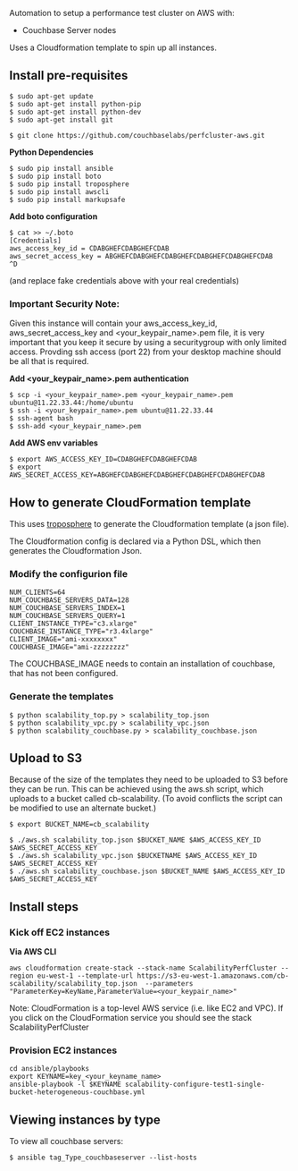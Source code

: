 
Automation to setup a performance test cluster on AWS with:

* Couchbase Server nodes

Uses a Cloudformation template to spin up all instances.

## Install pre-requisites
```
$ sudo apt-get update 
$ sudo apt-get install python-pip
$ sudo apt-get install python-dev
$ sudo apt-get install git

$ git clone https://github.com/couchbaselabs/perfcluster-aws.git
```
**Python Dependencies**

```
$ sudo pip install ansible
$ sudo pip install boto
$ sudo pip install troposphere
$ sudo pip install awscli
$ sudo pip install markupsafe
```

**Add boto configuration**

```
$ cat >> ~/.boto
[Credentials]
aws_access_key_id = CDABGHEFCDABGHEFCDAB
aws_secret_access_key = ABGHEFCDABGHEFCDABGHEFCDABGHEFCDABGHEFCDAB
^D
```
(and replace fake credentials above with your real credentials)
### Important Security Note:
Given this instance will contain your aws_access_key_id, aws_secret_access_key
and <your_keypair_name>.pem file, it is very important that you keep it secure by
using a securitygroup with only limited access.  Provding ssh access (port 22) from
your desktop machine should be all that is required.


**Add <your_keypair_name>.pem authentication**

```
$ scp -i <your_keypair_name>.pem <your_keypair_name>.pem ubuntu@11.22.33.44:/home/ubuntu
$ ssh -i <your_keypair_name>.pem ubuntu@11.22.33.44
$ ssh-agent bash
$ ssh-add <your_keypair_name>.pem
```

**Add AWS env variables**

```
$ export AWS_ACCESS_KEY_ID=CDABGHEFCDABGHEFCDAB
$ export AWS_SECRET_ACCESS_KEY=ABGHEFCDABGHEFCDABGHEFCDABGHEFCDABGHEFCDAB
```

## How to generate CloudFormation template

This uses [troposphere](https://github.com/cloudtools/troposphere) to generate the Cloudformation template (a json file).

The Cloudformation config is declared via a Python DSL, which then generates the Cloudformation Json.

### Modify the configurion file
```
NUM_CLIENTS=64
NUM_COUCHBASE_SERVERS_DATA=128
NUM_COUCHBASE_SERVERS_INDEX=1
NUM_COUCHBASE_SERVERS_QUERY=1
CLIENT_INSTANCE_TYPE="c3.xlarge"
COUCHBASE_INSTANCE_TYPE="r3.4xlarge"
CLIENT_IMAGE="ami-xxxxxxxx"
COUCHBASE_IMAGE="ami-zzzzzzzz"
```
The COUCHBASE_IMAGE needs to contain an installation of couchbase, that has not been configured.

### Generate the templates
```
$ python scalability_top.py > scalability_top.json
$ python scalability_vpc.py > scalability_vpc.json
$ python scalability_couchbase.py > scalability_couchbase.json
```

## Upload to S3

Because of the size of the templates they need to be uploaded to S3 before they can be run.  This can be achieved using the aws.sh script, which uploads to a bucket called cb-scalability. (To avoid conflicts the script can be modified to use an alternate bucket.)

```
$ export BUCKET_NAME=cb_scalability
```

```
$ ./aws.sh scalability_top.json $BUCKET_NAME $AWS_ACCESS_KEY_ID $AWS_SECRET_ACCESS_KEY
$ ./aws.sh scalability_vpc.json $BUCKETNAME $AWS_ACCESS_KEY_ID $AWS_SECRET_ACCESS_KEY
$ ./aws.sh scalability_couchbase.json $BUCKET_NAME $AWS_ACCESS_KEY_ID $AWS_SECRET_ACCESS_KEY
```

## Install steps

### Kick off EC2 instances

**Via AWS CLI**

```
aws cloudformation create-stack --stack-name ScalabilityPerfCluster --region eu-west-1 --template-url https://s3-eu-west-1.amazonaws.com/cb-scalability/scalability_top.json  --parameters "ParameterKey=KeyName,ParameterValue=<your_keypair_name>"
```

Note: CloudFormation is a top-level AWS service (i.e. like EC2 and VPC).  If you click on the CloudFormation service you should see the stack ScalabilityPerfCluster

### Provision EC2 instances

```
cd ansible/playbooks
export KEYNAME=key_<your_keyname_name>
ansible-playbook -l $KEYNAME scalability-configure-test1-single-bucket-heterogeneous-couchbase.yml
```

## Viewing instances by type

To view all couchbase servers:

```
$ ansible tag_Type_couchbaseserver --list-hosts
```